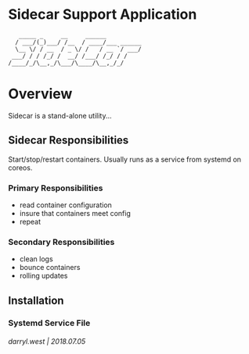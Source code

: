 # Sidecar Support Application

```         
   _____ _     __     ______                   
  / ___/(_)___/ /__  / ____/___ ______
  \__ \/ / __  / _ \/ /   / __ `/ ___/
 ___/ / / /_/ /  __/ /___/ /_/ / /     
/____/_/\__,_/\___/\____/\__,_/_/       
```

# Overview

Sidecar is a stand-alone utility...

## Sidecar Responsibilities

Start/stop/restart containers.  Usually runs as a service from systemd on coreos.

### Primary Responsibilities

* read container configuration
* insure that containers meet config
* repeat

### Secondary Responsibilities

* clean logs
* bounce containers
* rolling updates

## Installation

### Systemd Service File

###### darryl.west | 2018.07.05

